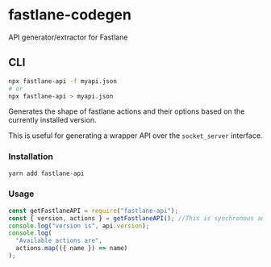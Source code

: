 # fastlane-codegen

API generator/extractor for Fastlane

## CLI

```bash
npx fastlane-api -f myapi.json
# or
npx fastlane-api > myapi.json
```

Generates the shape of fastlane actions and their options based on the currently installed version.

This is useful for generating a wrapper API over the `socket_server` interface.

### Installation

```bash
yarn add fastlane-api
```

### Usage

```js
const getFastlaneAPI = require("fastlane-api");
const { version, actions } = getFastlaneAPI(); //This is synchronous and slow
console.log("version is", api.version);
console.log(
  "Available actions are",
  actions.map(({ name }) => name)
);
```
